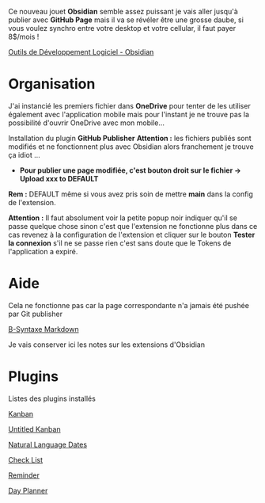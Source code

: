 Ce nouveau jouet **Obsidian** semble assez puissant je vais aller jusqu'à publier avec **GitHub Page** mais il va se révéler être une grosse daube, si vous voulez synchro entre votre desktop et votre cellular, il faut payer 8$/mois !

[Outils de Développement Logiciel - Obsidian](https://outils-developpement-logiciel.sodevlog.com/2023/10/loutil-informatique-obsidian.html)
# Organisation

J'ai instancié les premiers fichier dans **OneDrive** pour tenter de les utiliser également avec l'application mobile mais pour l'instant je ne trouve pas la possibilité d'ouvrir OneDrive avec mon mobile...

Installation du plugin **GitHub Publisher**
**Attention :** les fichiers publiés sont modifiés et ne fonctionnent plus avec Obsidian alors franchement je trouve ça idiot ...

- **Pour publier une page modifiée, c'est bouton droit sur le fichier -> Upload xxx to DEFAULT**

**Rem :** DEFAULT même si vous avez pris soin de mettre **main** dans la config de l'extension.

**Attention :** Il faut absolument voir la petite popup noir indiquer qu'il se passe quelque chose sinon c'est que l'extension ne fonctionne plus dans ce cas revenez à la configuration de l'extension et cliquer sur le bouton **Tester la connexion** s'il ne se passe rien c'est sans doute que le Tokens de l'application a expiré.
# Aide

Cela ne fonctionne pas car la page correspondante n'a jamais été pushée par Git publisher

[B-Syntaxe Markdown](B-Syntaxe%20Markdown.md)

Je vais conserver ici les notes sur les extensions d'Obsidian
# Plugins

Listes des plugins installés

[Kanban](Kanban.md)

[Untitled Kanban](Untitled%20Kanban.md)

[Natural Language Dates](Natural%20Language%20Dates.md)

[Check List](Check%20List.md)

[Reminder](Reminder.md)

[Day Planner](Day%20Planner.md)
